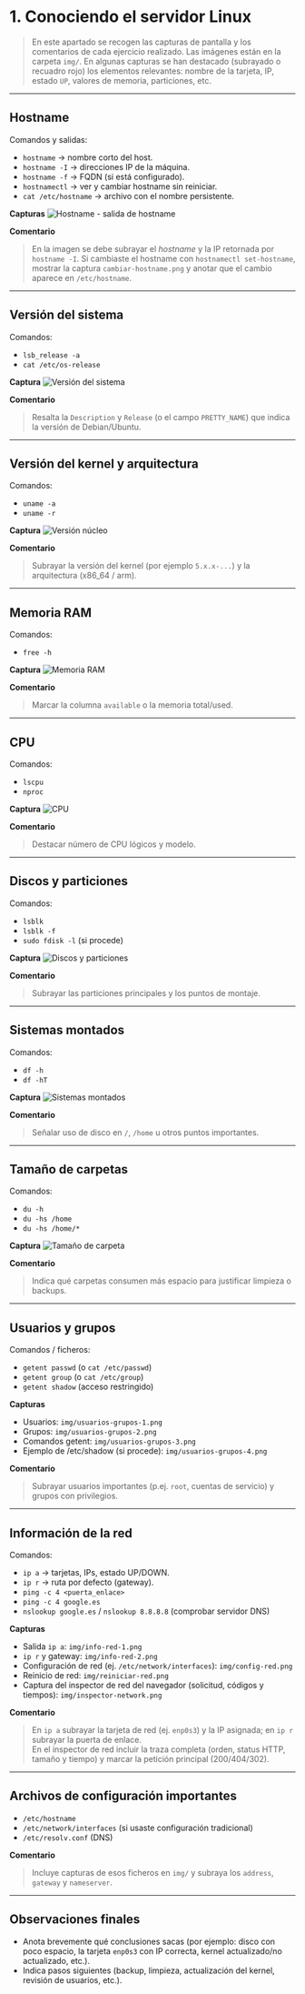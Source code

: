 # 1. Conociendo el servidor Linux

> En este apartado se recogen las capturas de pantalla y los comentarios de cada ejercicio realizado.
> Las imágenes están en la carpeta `img/`. En algunas capturas se han destacado (subrayado o recuadro rojo)
> los elementos relevantes: nombre de la tarjeta, IP, estado `UP`, valores de memoria, particiones, etc.

---

## Hostname

Comandos y salidas:
- `hostname` → nombre corto del host.
- `hostname -I` → direcciones IP de la máquina.
- `hostname -f` → FQDN (si está configurado).
- `hostnamectl` → ver y cambiar hostname sin reiniciar.
- `cat /etc/hostname` → archivo con el nombre persistente.

**Capturas**
![Hostname - salida de hostname](img/hostname.png)

**Comentario**
> En la imagen se debe subrayar el *hostname* y la IP retornada por `hostname -I`. Si cambiaste el hostname con `hostnamectl set-hostname`, mostrar la captura `cambiar-hostname.png` y anotar que el cambio aparece en `/etc/hostname`.

---

## Versión del sistema

Comandos:
- `lsb_release -a`
- `cat /etc/os-release`

**Captura**
![Versión del sistema](img/version_sistema.png)

**Comentario**
> Resalta la `Description` y `Release` (o el campo `PRETTY_NAME`) que indica la versión de Debian/Ubuntu.

---

## Versión del kernel y arquitectura

Comandos:
- `uname -a`
- `uname -r`

**Captura**
![Versión núcleo](img/versionNucleo.png)

**Comentario**
> Subrayar la versión del kernel (por ejemplo `5.x.x-...`) y la arquitectura (x86_64 / arm).

---

## Memoria RAM

Comandos:
- `free -h`

**Captura**
![Memoria RAM](img/MemoriaRAM.png)

**Comentario**
> Marcar la columna `available` o la memoria total/used.

---

## CPU

Comandos:
- `lscpu`
- `nproc`

**Captura**
![CPU](img/CPU.png)

**Comentario**
> Destacar número de CPU lógicos y modelo.

---

## Discos y particiones

Comandos:
- `lsblk`
- `lsblk -f`
- `sudo fdisk -l` (si procede)

**Captura**
![Discos y particiones](img/DiscosYPars.png)

**Comentario**
> Subrayar las particiones principales y los puntos de montaje.

---

## Sistemas montados

Comandos:
- `df -h`
- `df -hT`

**Captura**
![Sistemas montados](img/sistemas_montados.png)

**Comentario**
> Señalar uso de disco en `/`, `/home` u otros puntos importantes.

---

## Tamaño de carpetas

Comandos:
- `du -h`
- `du -hs /home`
- `du -hs /home/*`

**Captura**
![Tamaño de carpeta](img/tamaño_carpeta.png)

**Comentario**
> Indica qué carpetas consumen más espacio para justificar limpieza o backups.

---

## Usuarios y grupos

Comandos / ficheros:
- `getent passwd` (o `cat /etc/passwd`)
- `getent group` (o `cat /etc/group`)
- `getent shadow` (acceso restringido)

**Capturas**
- Usuarios: `img/usuarios-grupos-1.png`
- Grupos: `img/usuarios-grupos-2.png`
- Comandos getent: `img/usuarios-grupos-3.png`
- Ejemplo de /etc/shadow (si procede): `img/usuarios-grupos-4.png`

**Comentario**
> Subrayar usuarios importantes (p.ej. `root`, cuentas de servicio) y grupos con privilegios.

---

## Información de la red

Comandos:
- `ip a` → tarjetas, IPs, estado UP/DOWN.
- `ip r` → ruta por defecto (gateway).
- `ping -c 4 <puerta_enlace>`
- `ping -c 4 google.es`
- `nslookup google.es` / `nslookup 8.8.8.8` (comprobar servidor DNS)

**Capturas**
- Salida `ip a`: `img/info-red-1.png`
- `ip r` y gateway: `img/info-red-2.png`
- Configuración de red (ej. `/etc/network/interfaces`): `img/config-red.png`
- Reinicio de red: `img/reiniciar-red.png`
- Captura del inspector de red del navegador (solicitud, códigos y tiempos): `img/inspector-network.png`

**Comentario**
> En `ip a` subrayar la tarjeta de red (ej. `enp0s3`) y la IP asignada; en `ip r` subrayar la puerta de enlace.  
> En el inspector de red incluir la traza completa (orden, status HTTP, tamaño y tiempo) y marcar la petición principal (200/404/302).

---

## Archivos de configuración importantes

- `/etc/hostname`
- `/etc/network/interfaces` (si usaste configuración tradicional)
- `/etc/resolv.conf` (DNS)

**Comentario**
> Incluye capturas de esos ficheros en `img/` y subraya los `address`, `gateway` y `nameserver`.

---

## Observaciones finales

- Anota brevemente qué conclusiones sacas (por ejemplo: disco con poco espacio, la tarjeta `enp0s3` con IP correcta, kernel actualizado/no actualizado, etc.).
- Indica pasos siguientes (backup, limpieza, actualización del kernel, revisión de usuarios, etc.).

